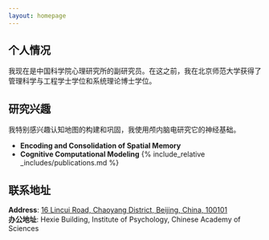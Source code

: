 ```yaml
---
layout: homepage
---
```

## 个人情况
我现在是中国科学院心理研究所的副研究员。在这之前，我在北京师范大学获得了管理科学与工程学士学位和系统理论博士学位。
## 研究兴趣
我特别感兴趣认知地图的构建和巩固，我使用颅内脑电研究它的神经基础。
- **Encoding and Consolidation of Spatial Memory**
- **Cognitive Computational Modeling** {% include_relative _includes/publications.md %}
## 联系地址
**Address**: [16 Lincui Road, Chaoyang District, Beijing, China, 100101](https://www.google.com/maps/place/Institute+of+Psychology+Cas/@40.0046291,116.3732612,17z/data=!4m14!1m7!3m6!1s0x35f054f81da40f67:0xb93dec1d204334a6!2z5Lit5Zu956eR5a2m6Zmi5b-D55CG56CU56m25omA!8m2!3d40.0020034!4d116.3731217!16s%2Fg%2F11fy_qfk5t!3m5!1s0x35f054f93a7e705d:0x8d57d71071cee2e4!8m2!3d40.0052991!4d116.376026!16s%2Fg%2F1wcxb7r_?hl=en&entry=ttu&g_ep=EgoyMDI0MDkxMS4wIKXMDSoASAFQAw%3D%3D)
<br />
**办公地址**: Hexie Building, Institute of Psychology, Chinese Academy of Sciences

